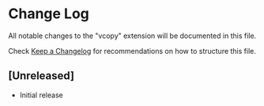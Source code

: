 # Change Log

All notable changes to the "vcopy" extension will be documented in this file.

Check [Keep a Changelog](http://keepachangelog.com/) for recommendations on how to structure this file.

## [Unreleased]

- Initial release